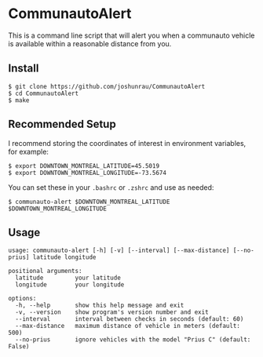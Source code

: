 # CommunautoAlert

This is a command line script that will alert you when a communauto vehicle is available within a reasonable distance from you. 

## Install

```
$ git clone https://github.com/joshunrau/CommunautoAlert
$ cd CommunautoAlert
$ make
```

## Recommended Setup

I recommend storing the coordinates of interest in environment variables, for example:

```
$ export DOWNTOWN_MONTREAL_LATITUDE=45.5019
$ export DOWNTOWN_MONTREAL_LONGITUDE=-73.5674
```

You can set these in your `.bashrc` or `.zshrc` and use as needed:

```
$ communauto-alert $DOWNTOWN_MONTREAL_LATITUDE $DOWNTOWN_MONTREAL_LONGITUDE
```

## Usage

```
usage: communauto-alert [-h] [-v] [--interval] [--max-distance] [--no-prius] latitude longitude

positional arguments:
  latitude         your latitude
  longitude        your longitude

options:
  -h, --help       show this help message and exit
  -v, --version    show program's version number and exit
  --interval       interval between checks in seconds (default: 60)
  --max-distance   maximum distance of vehicle in meters (default: 500)
  --no-prius       ignore vehicles with the model "Prius C" (default: False)
```
